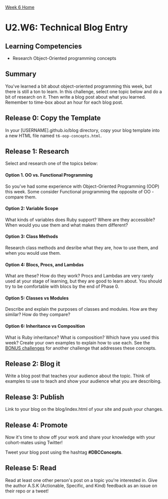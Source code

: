 [Week 6 Home](./)

# U2.W6: Technical Blog Entry

## Learning Competencies
- Research Object-Oriented programming concepts

## Summary
You've learned a bit about object-oriented programming this week, but there is still a ton to learn. In this challenge, select one topic below and do a bit of research on it. Then write a blog post about what you learned. Remember to time-box about an hour for each blog post.

## Release 0: Copy the Template
In your [USERNAME].github.io/blog directory, copy your blog template into a new HTML file named `t6-oop-concepts.html`.

## Release 1: Research
Select and research one of the topics below:

#### Option 1. OO vs. Functional Programming
So you've had some experience with Object-Oriented Programming (OOP) this week. Some consider Functional programming the opposite of OO - compare them.

#### Option 2: Variable Scope
What kinds of variables does Ruby support? Where are they accessible? When would you use them and what makes them different?

#### Option 3: Class Methods
Research class methods and desribe what they are, how to use them, and when you would use them.

#### Option 4: Blocs, Procs, and Lambdas
What are these? How do they work? Procs and Lambdas are very rarely used at your stage of learning, but they are good to learn about. You should try to be comfortable with blocs by the end of Phase 0.

#### Option 5: Classes vs Modules
Describe and explain the purposes of classes and modules. How are they similar? How do they compare?

#### Option 6: Inheritance vs Composition
What is Ruby inheritance? What is composition? Which have you used this week? Create your own examples to explain how to use each. See the [BONUS challenges](10-BONUS-challenges) for another challenge that addresses these concepts.

## Release 2: Blog it
Write a blog post that teaches your audience about the topic. Think of examples to use to teach and show your audience what you are describing.

## Release 3: Publish
Link to your blog on the blog/index.html of your site and push your changes.

## Release 4: Promote
Now it's time to show off your work and share your knowledge with your cohort-mates using Twitter!

Tweet your blog post using the hashtag **#DBCConcepts**.

## Release 5: Read
Read at least one other person's post on a topic you're interested in. Give the author A.S.K (Actionable, Specific, and Kind) feedback as an issue on their repo or a tweet!

